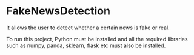 # FakeNewsDetection
It allows the user to detect whether a certain news is fake or real.

To run this project, Python must be installed and all the required libraries such as numpy, panda, sklearn, flask etc must also be installed.
